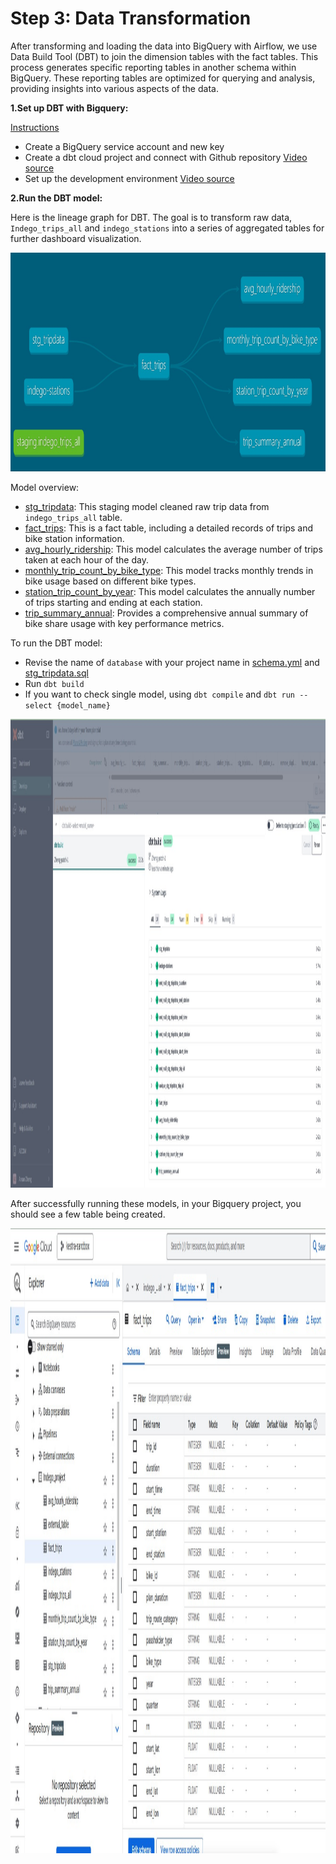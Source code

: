 # Step 3: Data Transformation

After transforming and loading the data into BigQuery with Airflow, we use Data Build Tool (DBT) to join the dimension tables with the fact tables. This process generates specific reporting tables in another schema within BigQuery. These reporting tables are optimized for querying and analysis, providing insights into various aspects of the data.

**1.Set up DBT with Bigquery:**

[Instructions](https://github.com/ManuelGuerra1987/data-engineering-zoomcamp-notes/blob/main/4_Analytics-Engineering/README.md)

- Create a BigQuery service account and new key
- Create a dbt cloud project and connect with Github repository [Video source](https://www.youtube.com/watch?v=J0XCDyKiU64)
- Set up the development environment [Video source](https://www.youtube.com/watch?v=V2m5C0n8Gro)

**2.Run the DBT model:**

Here is the lineage graph for DBT. The goal is to transform raw data, `Indego_trips_all` and `indego_stations` into a series of aggregated tables for further dashboard visualization. 

<img src="../Figures/DBT.jpg" alt="airflow1" height="350" width="1000">

Model overview:
- [stg_tripdata](https://github.com/Anran0716/DE-Project-Bikeshare/blob/main/DBT/models/staging/stg_tripdata.sql): This staging model cleaned raw trip data from `indego_trips_all` table.
- [fact_trips](https://github.com/Anran0716/DE-Project-Bikeshare/blob/main/DBT/models/core/fact_trips.sql): This is a fact table, including a detailed records of trips and bike station information.
- [avg_hourly_ridership](https://github.com/Anran0716/DE-Project-Bikeshare/blob/main/DBT/models/core/avg_hourly_ridership.sql): This model calculates the average number of trips taken at each hour of the day.
- [monthly_trip_count_by_bike_type](https://github.com/Anran0716/DE-Project-Bikeshare/blob/main/DBT/models/core/monthly_trip_count_by_bike_type.sql): This model tracks monthly trends in bike usage based on different bike types.
- [station_trip_count_by_year](https://github.com/Anran0716/DE-Project-Bikeshare/blob/main/DBT/models/core/station_trip_count_by_year.sql): This model calculates the annually number of trips starting and ending at each station. 
- [trip_summary_annual](https://github.com/Anran0716/DE-Project-Bikeshare/blob/main/DBT/models/core/trip_summary_annual.sql): Provides a comprehensive annual summary of bike share usage with key performance metrics.

To run the DBT model: 
- Revise the name of `database` with your project name in [schema.yml](https://github.com/Anran0716/DE-Project-Bikeshare/blob/main/DBT/models/staging/schema.yml) and [stg_tripdata.sql](https://github.com/Anran0716/DE-Project-Bikeshare/blob/main/DBT/models/staging/stg_tripdata.sql)
- Run `dbt build`
- If you want to check single model, using `dbt compile` and `dbt run --select {model_name}`

<img src="../Figures/DBT2.jpg" alt="airflow1" height="750" width="1500">

After successfully running these models, in your Bigquery project, you should see a few table being created. 

<img src="../Figures/dbt3.jpg" alt="airflow1" height="1000" width="1150">
